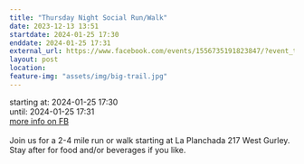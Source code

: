 ```yaml
---
title: "Thursday Night Social Run/Walk"
date: 2023-12-13 13:51
startdate: 2024-01-25 17:30
enddate: 2024-01-25 17:31
external_url: https://www.facebook.com/events/1556735191823847/?event_time_id=1556735245157175
layout: post
location: 
feature-img: "assets/img/big-trail.jpg"
---
```


starting at: 2024-01-25 17:30<br>until: 2024-01-25 17:31<br><a href="https://www.facebook.com/events/1556735191823847/?event_time_id=1556735245157175">more info on FB</a><br><br>Join us for a 2-4 mile run or walk starting at La Planchada 217 West Gurley. Stay after for food and/or beverages if you like. <br>
  <br>
  
